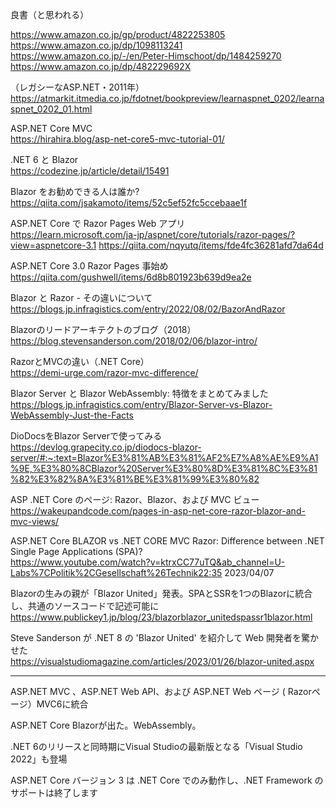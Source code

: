 
良書（と思われる）

https://www.amazon.co.jp/gp/product/4822253805
https://www.amazon.co.jp/dp/1098113241
https://www.amazon.co.jp/-/en/Peter-Himschoot/dp/1484259270
https://www.amazon.co.jp/dp/482229692X


（レガシーなASP.NET・2011年）  
https://atmarkit.itmedia.co.jp/fdotnet/bookpreview/learnaspnet_0202/learnaspnet_0202_01.html

ASP.NET Core MVC  
https://hirahira.blog/asp-net-core5-mvc-tutorial-01/

.NET 6 と Blazor  
https://codezine.jp/article/detail/15491


Blazor をお勧めできる人は誰か?  
https://qiita.com/jsakamoto/items/52c5ef52fc5ccebaae1f

ASP.NET Core で Razor Pages Web アプリ  
https://learn.microsoft.com/ja-jp/aspnet/core/tutorials/razor-pages/?view=aspnetcore-3.1
https://qiita.com/nqyutq/items/fde4fc36281afd7da64d

ASP.NET Core 3.0 Razor Pages 事始め  
https://qiita.com/gushwell/items/6d8b801923b639d9ea2e

Blazor と Razor - その違いについて  
https://blogs.jp.infragistics.com/entry/2022/08/02/BazorAndRazor


Blazorのリードアーキテクトのブログ（2018）  
https://blog.stevensanderson.com/2018/02/06/blazor-intro/


RazorとMVCの違い（.NET Core）  
https://demi-urge.com/razor-mvc-difference/

Blazor Server と Blazor WebAssembly: 特徴をまとめてみました  
https://blogs.jp.infragistics.com/entry/Blazor-Server-vs-Blazor-WebAssembly-Just-the-Facts


DioDocsをBlazor Serverで使ってみる  
https://devlog.grapecity.co.jp/diodocs-blazor-server/#:~:text=Blazor%E3%81%AB%E3%81%AF2%E7%A8%AE%E9%A1%9E,%E3%80%8CBlazor%20Server%E3%80%8D%E3%81%8C%E3%81%82%E3%82%8A%E3%81%BE%E3%81%99%E3%80%82


ASP .NET Core のページ: Razor、Blazor、および MVC ビュー  
https://wakeupandcode.com/pages-in-asp-net-core-razor-blazor-and-mvc-views/

ASP.NET Core BLAZOR vs .NET CORE MVC Razor: Difference between .NET Single Page Applications (SPA)?  
https://www.youtube.com/watch?v=ktrxCC77uTQ&ab_channel=U-Labs%7CPolitik%2CGesellschaft%26Technik22:35 2023/04/07


Blazorの生みの親が「Blazor United」発表。SPAとSSRを1つのBlazorに統合し、共通のソースコードで記述可能に  
https://www.publickey1.jp/blog/23/blazorblazor_unitedspassr1blazor.html

Steve Sanderson が .NET 8 の 'Blazor United' を紹介して Web 開発者を驚かせた  
https://visualstudiomagazine.com/articles/2023/01/26/blazor-united.aspx

---

ASP.NET MVC 、ASP.NET Web API、および ASP.NET Web ページ ( Razorページ）MVC6に統合  

ASP.NET Core Blazorが出た。WebAssembly。  

.NET 6のリリースと同時期にVisual Studioの最新版となる「Visual Studio 2022」も登場  


ASP.NET Core バージョン 3 は .NET Core でのみ動作し、.NET Framework のサポートは終了します  
